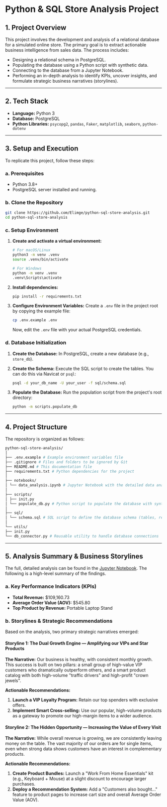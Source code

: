 # Python & SQL Store Analysis Project

## 1. Project Overview

This project involves the development and analysis of a relational database for a simulated online store. The primary goal is to extract actionable business intelligence from sales data. The process includes:
- Designing a relational schema in PostgreSQL.
- Populating the database using a Python script with synthetic data.
- Connecting to the database from a Jupyter Notebook.
- Performing an in-depth analysis to identify KPIs, uncover insights, and formulate strategic business narratives (storylines).

---

## 2. Tech Stack

- **Language:** Python 3
- **Database:** PostgreSQL
- **Python Libraries:** `psycopg2`, `pandas`, `Faker`, `matplotlib`, `seaborn`, `python-dotenv`

---

## 3. Setup and Execution

To replicate this project, follow these steps:

### a. Prerequisites

- Python 3.8+
- PostgreSQL server installed and running.

### b. Clone the Repository

```bash
git clone https://github.com/Elimge/python-sql-store-analysis.git
cd python-sql-store-analysis
```

### c. Setup Environment

1.  **Create and activate a virtual environment:**
    ```bash
    # For macOS/Linux
    python3 -m venv .venv
    source .venv/bin/activate

    # For Windows
    python -m venv .venv
    .venv\Scripts\activate
    ```

2.  **Install dependencies:**
    ```bash
    pip install -r requirements.txt
    ```

3.  **Configure Environment Variables:**
    Create a `.env` file in the project root by copying the example file:
    ```bash
    cp .env.example .env
    ```
    Now, edit the `.env` file with your actual PostgreSQL credentials.

### d. Database Initialization

1.  **Create the Database:** In PostgreSQL, create a new database (e.g., `store_db`).

2.  **Create the Schema:** Execute the SQL script to create the tables. You can do this via Navicat or `psql`:
    ```bash
    psql -d your_db_name -U your_user -f sql/schema.sql
    ```

3.  **Populate the Database:** Run the population script from the project's root directory:
    ```bash
    python -m scripts.populate_db
    ```

---

## 4. Project Structure

The repository is organized as follows:
```bash
python-sql-store-analysis/
│
├── .env.example # Example environment variables file
├── .gitignore # Files and folders to be ignored by Git
├── README.md # This documentation file
├── requirements.txt # Python dependencies for the project
│
├── notebooks/
│ └── data_analysis.ipynb # Jupyter Notebook with the detailed data analysis
│
├── scripts/
│ ├── init.py
│ └── populate_db.py # Python script to populate the database with synthetic data
│
├── sql/
│ └── schema.sql # SQL script to define the database schema (tables, relations)
│
└── utils/
├── init.py
└── db_connector.py # Reusable utility to handle database connections
```

---

## 5. Analysis Summary & Business Storylines

The full, detailed analysis can be found in the [Jupyter Notebook](./notebooks/data_analysis.ipynb). The following is a high-level summary of the findings.

### a. Key Performance Indicators (KPIs)

- **Total Revenue:** $109,160.73
- **Average Order Value (AOV):** $545.80
- **Top Product by Revenue:** Portable Laptop Stand  

### b. Storylines & Strategic Recommendations

Based on the analysis, two primary strategic narratives emerged:

#### Storyline 1: The Dual Growth Engine — Amplifying our VIPs and Star Products

**The Narrative:** Our business is healthy, with consistent monthly growth. This success is built on two pillars: a small group of high-value VIP customers who dramatically outperform others, and a smart product catalog with both high-volume "traffic drivers" and high-profit "crown jewels".

**Actionable Recommendations:**
1.  **Launch a VIP Loyalty Program:** Retain our top spenders with exclusive offers.
2.  **Implement Smart Cross-selling:** Use our popular, high-volume products as a gateway to promote our high-margin items to a wider audience.

#### Storyline 2: The Hidden Opportunity — Increasing the Value of Every Visit

**The Narrative:** While overall revenue is growing, we are consistently leaving money on the table. The vast majority of our orders are for single items, even when strong data shows customers have an interest in complementary products.

**Actionable Recommendations:**
1.  **Create Product Bundles:** Launch a "Work From Home Essentials" kit (e.g., Keyboard + Mouse) at a slight discount to encourage larger purchases.
2.  **Deploy a Recommendation System:** Add a "Customers also bought..." feature to product pages to increase cart size and overall Average Order Value (AOV).